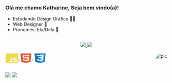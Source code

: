 ### Olá me chamo Katharine, Seja bem vindo(a)!

- Estudando Design Gráfico 👩‍💻
- Web Designer 💛
- Pronomes: Ela/Dela 💜

##

<div align="center">
  <a href="https://github.com/katysmy">
  <img height="180em" src="https://github-readme-stats.vercel.app/api?username=katysmy&show_icons=true&theme=radical&include_all_commits=true&count_private=true"/>
  <img height="180em" src="https://github-readme-stats.vercel.app/api/top-langs/?username=katysmy&layout=compact&langs_count=7&theme=radical"/>
</div>

<div style="display: inline_block"><br>
  <img align="center" alt="Js" height="30" width="40" src="https://raw.githubusercontent.com/devicons/devicon/master/icons/javascript/javascript-plain.svg">
  <img align="center" alt="HTML" height="30" width="40" src="https://raw.githubusercontent.com/devicons/devicon/master/icons/html5/html5-original.svg">
  <img align="center" alt="CSS" height="30" width="40" src="https://raw.githubusercontent.com/devicons/devicon/master/icons/css3/css3-original.svg">
  <img align="right" alt="pic" height="150" style="border-radius:50px;" src="https://media.discordapp.net/attachments/944308857772064852/944363846204817429/IMG_9660.gif">
</div>

  ##
  
  <div> 
  <a href = "katharinebispo2004@gmail.com"><img src="https://img.shields.io/badge/-Gmail-%23333?style=for-the-badge&logo=gmail&logoColor=white" target="_blank"></a>
  <a href="https://www.linkedin.com/in/katharine-santos-bispo-b62310230" target="_blank"><img src="https://img.shields.io/badge/-LinkedIn-%230077B5?style=for-the-badge&logo=linkedin&logoColor=white" target="_blank"></a> 
    

  </div>   
  
  

    
